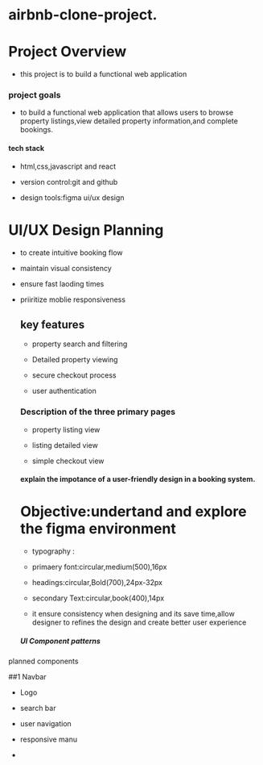  # airbnb-clone-project.

 # Project Overview
 
 * this project is to build a functional web application

  ### project goals

   * to build a functional web application that allows users to browse property listings,view detailed property 
   information,and complete bookings.

   
 #### tech stack

 
 * html,css,javascript and react
   
   
* version control:git and github


* design tools:figma ui/ux design


# UI/UX Design Planning

* to create intuitive booking flow

* maintain visual consistency

* ensure fast laoding times

* priiritize moblie responsiveness

  ## key features
  
  * property search and filtering

  * Detailed property viewing

  * secure checkout process
 
  * user authentication
 
  ### Description of the three primary pages

  * property listing view
 
  * listing detailed view
 
  * simple checkout view  

  #### explain the impotance of a user-friendly design in a booking system.



  # Objective:undertand and explore the figma environment

  * typography :
 
  * primaery font:circular,medium(500),16px
 
  * headings:circular,Bold(700),24px-32px
 
  * secondary Text:circular,book(400),14px

  * it ensure consistency when designing and its save time,allow designer to refines the design and create better user experience
 

  ##### UI Component patterns
planned components

##1 Navbar

   * Logo

   * search bar 

   * user navigation

   * responsive manu

   * 


